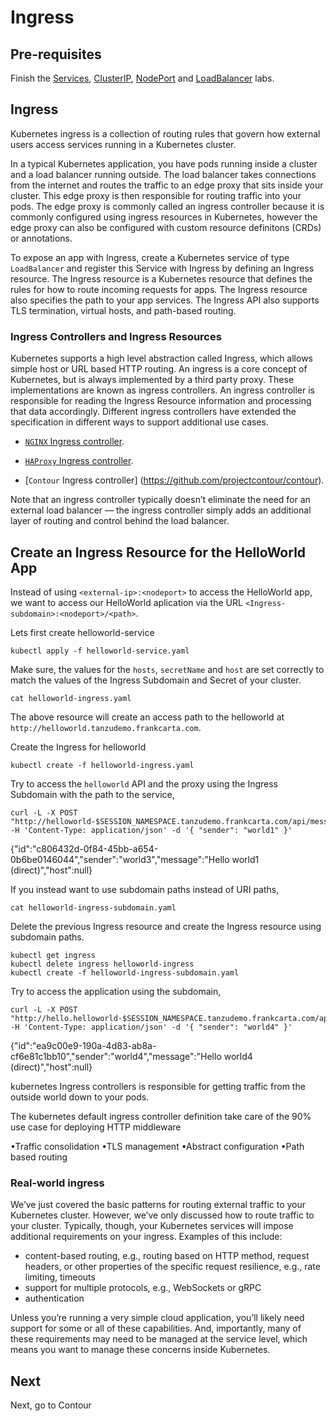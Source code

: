 # Ingress

## Pre-requisites

Finish the [Services](services.md), [ClusterIP](clusterip.md), [NodePort](nodeport.md) and [LoadBalancer](loadbalancer.md) labs. 


## Ingress

Kubernetes ingress is a collection of routing rules that govern how external users access services running in a Kubernetes cluster.

In a typical Kubernetes application, you have pods running inside a cluster and a load balancer running outside. The load balancer takes connections from the internet and routes the traffic to an edge proxy that sits inside your cluster. This edge proxy is then responsible for routing traffic into your pods. The edge proxy is commonly called an ingress controller because it is commonly configured using ingress resources in Kubernetes, however the edge proxy can also be configured with custom resource definitons (CRDs) or annotations.

To expose an app with Ingress, create a Kubernetes service of type `LoadBalancer` and register this Service with Ingress by defining an Ingress resource. The Ingress resource is a Kubernetes resource that defines the rules for how to route incoming requests for apps. The Ingress resource also specifies the path to your app services. The Ingress API also supports TLS termination, virtual hosts, and path-based routing.

### Ingress Controllers and Ingress Resources

Kubernetes supports a high level abstraction called Ingress, which allows simple host or URL based HTTP routing. An ingress is a core concept of Kubernetes, but is always implemented by a third party proxy. These implementations are known as ingress controllers. An ingress controller is responsible for reading the Ingress Resource information and processing that data accordingly. Different ingress controllers have extended the specification in different ways to support additional use cases.

* [`NGINX` Ingress controller](https://docs.nginx.com/nginx-controller/).

* [`HAProxy` Ingress controller](https://github.com/haproxytech/kubernetes-ingress).

* [`Contour` Ingress controller] (https://github.com/projectcontour/contour).

Note that an ingress controller typically doesn’t eliminate the need for an external load balancer — the ingress controller simply adds an additional layer of routing and control behind the load balancer.


## Create an Ingress Resource for the HelloWorld App

Instead of using `<external-ip>:<nodeport>` to access the HelloWorld app, we want to access our HelloWorld aplication via the URL `<Ingress-subdomain>:<nodeport>/<path>`. 

Lets first create helloworld-service

```execute
kubectl apply -f helloworld-service.yaml
```


Make sure, the values for the `hosts`, `secretName` and `host` are set correctly to match the values of the Ingress Subdomain and Secret of your cluster. 

```execute
cat helloworld-ingress.yaml 
```

The above resource will create an access path to the helloworld at `http://helloworld.tanzudemo.frankcarta.com`. 

Create the Ingress for helloworld

```execute
kubectl create -f helloworld-ingress.yaml
```

Try to access the `helloworld` API and the proxy using the Ingress Subdomain with the path to the service,

```execute
curl -L -X POST "http://helloworld-$SESSION_NAMESPACE.tanzudemo.frankcarta.com/api/messages" -H 'Content-Type: application/json' -d '{ "sender": "world1" }'
```

{"id":"c806432d-0f84-45bb-a654-0b6be0146044","sender":"world3","message":"Hello world1 (direct)","host":null}

If you instead want to use subdomain paths instead of URI paths,

```execute
cat helloworld-ingress-subdomain.yaml
```

Delete the previous Ingress resource and create the Ingress resource using subdomain paths.

```execute
kubectl get ingress
kubectl delete ingress helloworld-ingress 
kubectl create -f helloworld-ingress-subdomain.yaml
```

Try to access the application using the subdomain,

```execute
curl -L -X POST "http://hello.helloworld-$SESSION_NAMESPACE.tanzudemo.frankcarta.com/api/messages" -H 'Content-Type: application/json' -d '{ "sender": "world4" }'
```

{"id":"ea9c00e9-190a-4d83-ab8a-cf6e81c1bb10","sender":"world4","message":"Hello world4 (direct)","host":null}


kubernetes Ingress controllers is responsible for getting traffic from the outside world down to your pods.

The kubernetes default ingress controller definition take care of the 90% use case for deploying HTTP middleware

•Traffic consolidation
•TLS management
•Abstract configuration
•Path based routing

### Real-world ingress

We’ve just covered the basic patterns for routing external traffic to your Kubernetes cluster. However, we’ve only discussed how to route traffic to your cluster. Typically, though, your Kubernetes services will impose additional requirements on your ingress. Examples of this include:

* content-based routing, e.g., routing based on HTTP method, request headers, or other properties of the specific request
resilience, e.g., rate limiting, timeouts
* support for multiple protocols, e.g., WebSockets or gRPC
* authentication

Unless you’re running a very simple cloud application, you’ll likely need support for some or all of these capabilities. And, importantly, many of these requirements may need to be managed at the service level, which means you want to manage these concerns inside Kubernetes.


## Next

Next, go to Contour
